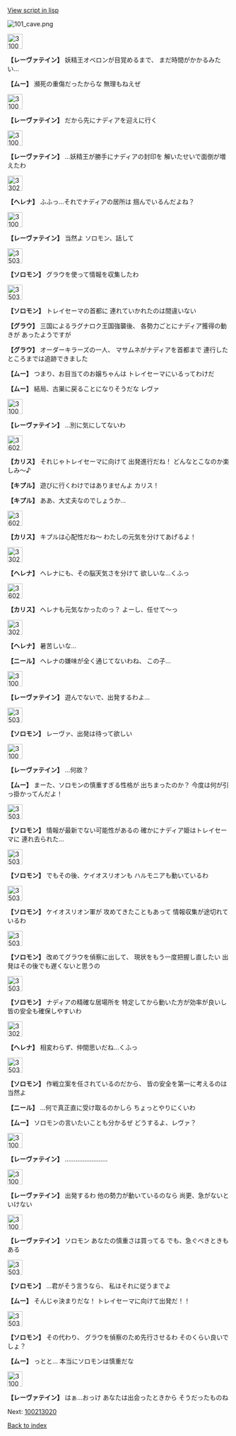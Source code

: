 [View script in lisp](../scripts/100213010.txt)

![101_cave.png](../images/backgrounds/101_cave.png)

<img src="../images/units/3100211.png" alt="3100211.png" height="34"/>

**【レーヴァテイン】**
妖精王オベロンが目覚めるまで、
まだ時間がかかるみたい…

**【ムー】**
瀕死の重傷だったからな
無理もねえぜ

<img src="../images/units/3100211.png" alt="3100211.png" height="34"/>

**【レーヴァテイン】**
だから先にナディアを迎えに行く

<img src="../images/units/3100211.png" alt="3100211.png" height="34"/>

**【レーヴァテイン】**
…妖精王が勝手にナディアの封印を
解いたせいで面倒が増えたわ

<img src="../images/units/3302811.png" alt="3302811.png" height="34"/>

**【ヘレナ】**
ふふっ…それでナディアの居所は
掴んでいるんだよね？

<img src="../images/units/3100211.png" alt="3100211.png" height="34"/>

**【レーヴァテイン】**
当然よ
ソロモン、話して

<img src="../images/units/3503111.png" alt="3503111.png" height="34"/>

**【ソロモン】**
グラウを使って情報を収集したわ

<img src="../images/units/3503111.png" alt="3503111.png" height="34"/>

**【ソロモン】**
トレイセーマの首都に
連れていかれたのは間違いない

**【グラウ】**
三国によるラグナロク王国強襲後、
各勢力ごとにナディア獲得の動きが
あったようですが

**【グラウ】**
オーダーキラーズの一人、
マサムネがナディアを首都まで
連行したところまでは追跡できました

**【ムー】**
つまり、お目当てのお嬢ちゃんは
トレイセーマにいるってわけだ

**【ムー】**
結局、古巣に戻ることになりそうだな
レヴァ

<img src="../images/units/3100211.png" alt="3100211.png" height="34"/>

**【レーヴァテイン】**
…別に気にしてないわ

<img src="../images/units/3602511.png" alt="3602511.png" height="34"/>

**【カリス】**
それじゃトレイセーマに向けて
出発進行だね！
どんなとこなのか楽しみ～♪

**【キプル】**
遊びに行くわけではありませんよ
カリス！

**【キプル】**
ああ、大丈夫なのでしょうか…

<img src="../images/units/3602511.png" alt="3602511.png" height="34"/>

**【カリス】**
キプルは心配性だね～
わたしの元気を分けてあげるよ！

<img src="../images/units/3302811.png" alt="3302811.png" height="34"/>

**【ヘレナ】**
ヘレナにも、その脳天気さを分けて
欲しいな…くふっ

<img src="../images/units/3602511.png" alt="3602511.png" height="34"/>

**【カリス】**
ヘレナも元気なかったのっ？
よーし、任せて～っ

<img src="../images/units/3302811.png" alt="3302811.png" height="34"/>

**【ヘレナ】**
暑苦しいな…

**【ニール】**
ヘレナの嫌味が全く通じてないわね、
この子…

<img src="../images/units/3100211.png" alt="3100211.png" height="34"/>

**【レーヴァテイン】**
遊んでないで、出発するわよ…

<img src="../images/units/3503111.png" alt="3503111.png" height="34"/>

**【ソロモン】**
レーヴァ、出発は待って欲しい

<img src="../images/units/3100211.png" alt="3100211.png" height="34"/>

**【レーヴァテイン】**
…何故？

**【ムー】**
まーた、ソロモンの慎重すぎる性格が
出ちまったのか？
今度は何が引っ掛かってんだよ！

<img src="../images/units/3503111.png" alt="3503111.png" height="34"/>

**【ソロモン】**
情報が最新でない可能性があるの
確かにナディア姫はトレイセーマに
連れ去られた…

<img src="../images/units/3503111.png" alt="3503111.png" height="34"/>

**【ソロモン】**
でもその後、ケイオスリオンも
ハルモニアも動いているわ

<img src="../images/units/3503111.png" alt="3503111.png" height="34"/>

**【ソロモン】**
ケイオスリオン軍が
攻めてきたこともあって
情報収集が途切れているわ

<img src="../images/units/3503111.png" alt="3503111.png" height="34"/>

**【ソロモン】**
改めてグラウを偵察に出して、
現状をもう一度把握し直したい
出発はその後でも遅くないと思うの

<img src="../images/units/3503111.png" alt="3503111.png" height="34"/>

**【ソロモン】**
ナディアの精確な居場所を
特定してから動いた方が効率が良いし
皆の安全も確保しやすいわ

<img src="../images/units/3302811.png" alt="3302811.png" height="34"/>

**【ヘレナ】**
相変わらず、仲間思いだね…くふっ

<img src="../images/units/3503111.png" alt="3503111.png" height="34"/>

**【ソロモン】**
作戦立案を任されているのだから、
皆の安全を第一に考えるのは当然よ

**【ニール】**
…何で真正直に受け取るのかしら
ちょっとやりにくいわ

**【ムー】**
ソロモンの言いたいことも分かるぜ
どうするよ、レヴァ？

<img src="../images/units/3100211.png" alt="3100211.png" height="34"/>

**【レーヴァテイン】**
……………………

<img src="../images/units/3100211.png" alt="3100211.png" height="34"/>

**【レーヴァテイン】**
出発するわ
他の勢力が動いているのなら
尚更、急がないといけない

<img src="../images/units/3100211.png" alt="3100211.png" height="34"/>

**【レーヴァテイン】**
ソロモン
あなたの慎重さは買ってる
でも、急ぐべきときもある

<img src="../images/units/3503111.png" alt="3503111.png" height="34"/>

**【ソロモン】**
…君がそう言うなら、
私はそれに従うまでよ

**【ムー】**
そんじゃ決まりだな！
トレイセーマに向けて出発だ！！

<img src="../images/units/3503111.png" alt="3503111.png" height="34"/>

**【ソロモン】**
その代わり、
グラウを偵察のため先行させるわ
そのくらい良いでしょ？

**【ムー】**
っとと…
本当にソロモンは慎重だな

<img src="../images/units/3100211.png" alt="3100211.png" height="34"/>

**【レーヴァテイン】**
はぁ…おっけ
あなたは出会ったときから
そうだったものね

Next: [100213020](100213020.md)

[Back to index](index.md)
